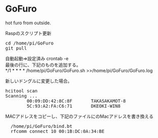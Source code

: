 # GoFuro  
hot furo from outside.  

Raspのスクリプト更新  
<pre>
cd /home/pi/GoFuro
git pull
</pre>


自動起動⇒設定済み
crontab -e  
最後の行に、下記のものを追加する。  
*/1 * * * * /home/pi/GoFuro/GoFuro.sh >>/home/pi/GoFuro/GoFuro.log  

新しいドングルに変更した場合。  
<pre>
hcitool scan  
Scanning ...  
        00:09:DD:42:8C:8F       TAKASAKAMOT-8  
        5C:93:A2:FA:C6:71       DKEOKI-WIN8  
</pre>
MACアドレスをコピーし、下記のファイルにのMacアドレスを書き換える  
<pre>
  /home/pi/GoFuro/bind.bt
  rfcomm connect 10 00:1B:DC:0A:34:BE
</pre>
